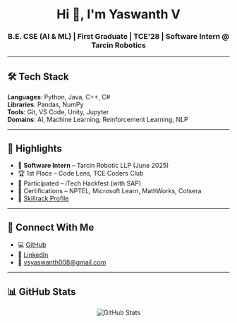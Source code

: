 <h1 align="center">Hi 👋, I'm Yaswanth V</h1>
<h3 align="center">B.E. CSE (AI & ML) | First Graduate | TCE'28 | Software Intern @ Tarcin Robotics</h3>


---

## 🛠️ Tech Stack

**Languages**: Python, Java, C++, C#  
**Libraries**: Pandas, NumPy  
**Tools**: Git, VS Code, Unity, Jupyter  
**Domains**: AI, Machine Learning, Reinforcement Learning, NLP

---

## 📌 Highlights

- 💼 **Software Intern** – Tarcin Robotic LLP (June 2025)  
- 🏆 1st Place – Code Lens, TCE Coders Club  
- 🚀 Participated – iTech Hackfest (with SAP)  
- 📜 Certifications – NPTEL, Microsoft Learn, MathWorks, Cotsera 
- 🧠 [Skillrack Profile](http://www.skillrack.com/profile/513616/27e0aa1d6f9442b3815f72c2d77f52b61f1957de)

---

## 🔗 Connect With Me

- 💻 [GitHub](https://github.com/Yaswanth876)  
- 🔗 [LinkedIn](https://www.linkedin.com/in/yaswanthv876)  
- 📧 vsyaswanth008@gmail.com

---

## 📊 GitHub Stats

<p align="center">
  <img src="https://github-readme-stats.vercel.app/api?username=Yaswanth876&show_icons=true&theme=radical" alt="GitHub Stats" />
</p>
